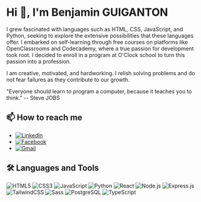 # Hi 👋, I'm Benjamin GUIGANTON

I grew fascinated with languages such as HTML, CSS, JavaScript, and Python, seeking to explore the extensive possibilities that these languages offer. I embarked on self-learning through free courses on platforms like OpenClassrooms and Codecademy, where a true passion for development took root. I decided to enroll in a program at O'Clock school to turn this passion into a profession.

I am creative, motivated, and hardworking. I relish solving problems and do not fear failures as they contribute to our growth.

"Everyone should learn to program a computer, because it teaches you to think." -- Steve JOBS

## 📫 How to reach me

- [![LinkedIn](https://img.shields.io/badge/-LinkedIn-%230077B5?style=flat-square&logo=linkedin&logoColor=white)](https://www.linkedin.com/in/benjamin-guiganton-607123272/)
- [![Facebook](https://img.shields.io/badge/-Facebook-%231877F2?style=flat-square&logo=facebook&logoColor=white)](https://www.facebook.com/profile.php?id=100085029788307)
- [![Gmail](https://img.shields.io/badge/-Gmail-%23D14836?style=flat-square&logo=gmail&logoColor=white)](mailto:benjamin.guiganton@gmail.com)


## 🛠️ Languages and Tools

![HTML5](https://img.shields.io/badge/-HTML5-E34F26?style=flat&logo=html5&logoColor=white)
![CSS3](https://img.shields.io/badge/-CSS3-1572B6?style=flat&logo=css3)
![JavaScript](https://img.shields.io/badge/-JavaScript-F7DF1E?style=flat&logo=javascript&logoColor=black)
![Python](https://img.shields.io/badge/-Python-3776AB?style=flat&logo=python&logoColor=white)
![React](https://img.shields.io/badge/-React-61DAFB?style=flat&logo=react&logoColor=white)
![Node.js](https://img.shields.io/badge/-Node.js-339933?style=flat&logo=node.js&logoColor=white)
![Express.js](https://img.shields.io/badge/-Express.js-000000?style=flat&logo=express)
![TailwindCSS](https://img.shields.io/badge/-TailwindCSS-%2338B2AC?style=flat-square&logo=tailwind-css&logoColor=white)
![Sass](https://img.shields.io/badge/-Sass-CC6699?style=flat&logo=sass&logoColor=white)
![PostgreSQL](https://img.shields.io/badge/-PostgreSQL-336791?style=flat&logo=postgresql)
![TypeScript](https://img.shields.io/badge/-TypeScript-3178C6?style=flat&logo=typescript&logoColor=white)

